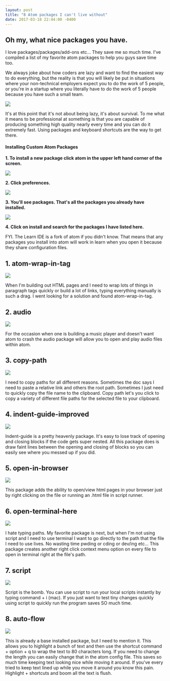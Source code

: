 ```yaml
---
layout: post
title: "8 Atom packages I can't live without"
date: 2017-03-18 22:44:00 -0400
---
```

<h2>Oh my, what nice packages you have.</h2>

<p>I love packages/packages/add-ons etc... They save me so much time.  I've compiled a list of my favorite atom packages to help
you guys save time too.</p>

<p>We always joke about how coders are lazy and want to find the
easiest way to do everything, but the reality is that you will
likely be put in situations where your non-technical employers
expect you to do the work of 5 people, or you're in a startup
where you literally have to do the work of 5 people because you
have such a small team.</p>

<img src="/images/8-atom-packages-i-could-not-live-without/help.jpeg" >

<p>It's at this point that it's not about being lazy, it's about survival. To me what it means to be professional at something is that you are capable of producing
something high quality nearly every time and you can do it
extremely fast. Using packages and keyboard shortcuts are the way to get there.</p>

<h4>Installing Custom Atom Packages</h4>

<strong>1. To install a new package click atom in the upper left hand corner of the screen.</strong>

<img src="/images/8-atom-packages-i-could-not-live-without/filemenu.png" >

<strong>2. Click preferences.</strong>

<img src="/images/8-atom-packages-i-could-not-live-without/installedpackages.png" >

<strong>3. You'll see packages.  That's all the packages you already have installed.</strong>

<img src="/images/8-atom-packages-i-could-not-live-without/installnewpackage.png" >

<strong>4. Click on install and search for the packages I have listed here.</strong>

FYI. The Learn IDE is a fork of atom if you didn't know. That means that any packages you install into atom will work in learn when you open it because they share configuration files.

<h2>1. atom-wrap-in-tag</h2>

<img src="/images/8-atom-packages-i-could-not-live-without/atom-wrap-in-tag.png" >

When I'm building out HTML pages and I need to wrap lots of things in paragraph tags quickly or build a lot of links, typing everything manually is such a drag. I went looking for a solution and found atom-wrap-in-tag.

<h2>2. audio</h2>

<img src="/images/8-atom-packages-i-could-not-live-without/audio.png" >

For the occasion when one is building a music player and doesn't want atom to crash the audio package will allow you to open and play audio files within atom.

<h2>3. copy-path</h2>

<img src="/images/8-atom-packages-i-could-not-live-without/copy-path.png" >

I need to copy paths for all different reasons. Sometimes the doc says I need to paste a relative link and others the root path.  Sometimes I just need to quickly copy the file name to the clipboard. Copy path let's you click to copy a variety of different file paths for the selected file to your clipboard.

<h2>4. indent-guide-improved</h2>

<img src="/images/8-atom-packages-i-could-not-live-without/indent-guide-improved.png" >

Indent-guide is a pretty heavenly package. It's easy to lose track of opening and closing blocks if the code gets super nested. All this package does is draw faint lines between the opening and closing of blocks so you can easily see where you messed up if you did.

<h2>5. open-in-browser</h2>

<img src="/images/8-atom-packages-i-could-not-live-without/open-in-browser.png" >

This package adds the ability to open/view html pages in your browser just by right clicking on the file or running an .html file in script runner.

<h2>6. open-terminal-here</h2>

<img src="/images/8-atom-packages-i-could-not-live-without/open-terminal-here.png" >

I hate typing paths. My favorite package is next, but when I'm not using script and I need to use terminal I want to go directly to the path that the file I need to use lives.  No wasting time pwding or cding or dev/ing etc... This package creates another right click context menu option on every file to open in terminal right at the file's path.

<h2>7. script</h2>

<img src="/images/8-atom-packages-i-could-not-live-without/script.png">

Script is the bomb.  You can use script to run your local scripts instantly by typing command + i (mac). If you just want to test tiny changes quickly using script to quickly run the program saves SO much time.

<h2>8. auto-flow</h2>

<img src="/images/8-atom-packages-i-could-not-live-without/auto-flow.png" >

This is already a base installed package, but I need to mention it.  This allows you to highlight a bunch of text and then use the shortcut command + option + q to wrap the text to 80 characters long.  If you need to change the length you can easily change that in the atom config file.  This saves so much time keeping text looking
nice while moving it around.  If you've every tried to keep text lined up while you move it around you know this pain.  Highlight + shortcuts and boom all the text is flush.
